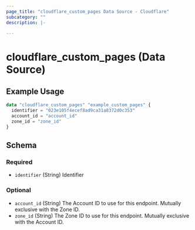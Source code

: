 ```yaml
---
page_title: "cloudflare_custom_pages Data Source - Cloudflare"
subcategory: ""
description: |-
  
---
```


# cloudflare_custom_pages (Data Source)



## Example Usage

```terraform
data "cloudflare_custom_pages" "example_custom_pages" {
  identifier = "023e105f4ecef8ad9ca31a8372d0c353"
  account_id = "account_id"
  zone_id = "zone_id"
}
```

<!-- schema generated by tfplugindocs -->
## Schema

### Required

- `identifier` (String) Identifier

### Optional

- `account_id` (String) The Account ID to use for this endpoint. Mutually exclusive with the Zone ID.
- `zone_id` (String) The Zone ID to use for this endpoint. Mutually exclusive with the Account ID.


